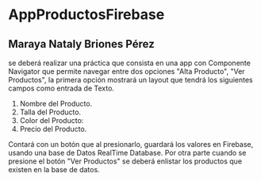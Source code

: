 # AppProductosFirebase

## Maraya Nataly Briones Pérez

se deberá realizar una práctica que consista en una app con Componente Navigator que permite navegar entre dos opciones "Alta Producto", "Ver Productos", la primera opción mostrará un layout que tendrá los siguientes campos como entrada de Texto.

1. Nombre del Producto.
2. Talla del Producto.
3. Color del Producto:
4. Precio del Producto.

Contará con un botón que al presionarlo, guardará los valores en Firebase, usando una base de Datos RealTime Database. Por otra parte cuando se presione el botón "Ver Productos" se deberá enlistar los productos que existen en la base de datos.
